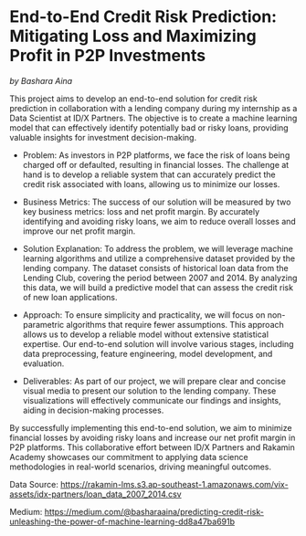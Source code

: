 # End-to-End Credit Risk Prediction: Mitigating Loss and Maximizing Profit in P2P Investments
_by Bashara Aina_

This project aims to develop an end-to-end solution for credit risk prediction in collaboration with a lending company during my internship as a Data Scientist at ID/X Partners. The objective is to create a machine learning model that can effectively identify potentially bad or risky loans, providing valuable insights for investment decision-making.

* Problem:
  As investors in P2P platforms, we face the risk of loans being charged off or defaulted, resulting in financial   losses. The challenge at hand is to develop a reliable system that can accurately predict the credit risk        associated with loans, allowing us to minimize our losses.

* Business Metrics:
  The success of our solution will be measured by two key business metrics: loss and net profit margin. By accurately identifying and avoiding risky loans, we aim to reduce overall losses and improve our net profit margin.

* Solution Explanation:
  To address the problem, we will leverage machine learning algorithms and utilize a comprehensive dataset provided by the lending company. The dataset consists of historical loan data from the Lending Club, covering the period between 2007 and 2014. By analyzing this data, we will build a predictive model that can assess the credit risk of new loan applications.

* Approach:
  To ensure simplicity and practicality, we will focus on non-parametric algorithms that require fewer assumptions. This approach allows us to develop a reliable model without extensive statistical expertise. Our end-to-end solution will involve various stages, including data preprocessing, feature engineering, model development, and evaluation.

*  Deliverables:
   As part of our project, we will prepare clear and concise visual media to present our solution to the lending company. These visualizations will effectively communicate our findings and insights, aiding in decision-making processes.

By successfully implementing this end-to-end solution, we aim to minimize financial losses by avoiding risky   loans and increase our net profit margin in P2P platforms. This collaborative effort between ID/X Partners and Rakamin Academy showcases our commitment to applying data science methodologies in real-world scenarios, driving meaningful outcomes.

Data Source:
https://rakamin-lms.s3.ap-southeast-1.amazonaws.com/vix-assets/idx-partners/loan_data_2007_2014.csv

Medium:
https://medium.com/@basharaaina/predicting-credit-risk-unleashing-the-power-of-machine-learning-dd8a47ba691b
